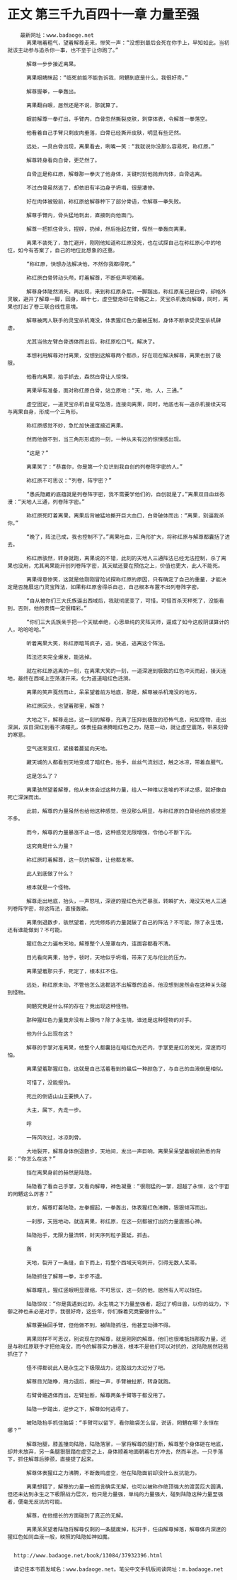 # 正文 第三千九百四十一章 力量至强
        最新网址：www.badaoge.net
          离果喘着粗气，望着解尊走来，惨笑一声：“没想到最后会死在你手上，早知如此，当初就该主动参与追杀你一事，也不至于让你跑了。”
      
          解尊一步步接近离果。
      
          离果眼睛眯起：“临死前能不能告诉我，罔魉到底是什么，我很好奇。”
      
          解尊握拳，一拳轰出。
      
          离果翻白眼，居然还是不说，那就算了。
      
          眼前解尊一拳打出，手臂内，白骨忽然撕裂皮肤，刺穿体表，令解尊一拳落空。
      
          他看着自己手臂只剩皮肉垂落，白骨已经撕开皮肤，明显有些茫然。
      
          远处，一具白骨出现，离果看去，咧嘴一笑：“我就说你没那么容易死，称红原。”
      
          解尊转身看向白骨，更茫然了。
      
          白骨正是称红原，解尊那一拳灭了他身体，关键时刻他抛弃肉体，白骨逃离。
      
          不过白骨虽然逃了，却依旧有半边身子坍塌，很是凄惨。
      
          好在肉体被毁前，称红原给解尊种下了部分骨语，令解尊一拳失败。
      
          解尊手臂内，骨头猛地刺出，直接刺向他面门。
      
          解尊一把抓住骨头，捏碎，扔掉，然后抬起左臂，悍然一拳轰向离果。
      
          离果不装死了，急忙避开，刚刚他知道称红原没死，也在试探自己在称红原心中的地位，如今有答案了，自己的地位比想象的还重。
      
          “称红原，快想办法解决他，不然你我都得死。”
      
          称红原白骨转动头颅，盯着解尊，不断低声呢喃着。
      
          解尊身体陡然消失，再出现，来到称红原身后，一脚踹出，称红原虽已是白骨，却格外灵敏，避开了解尊一脚，回身，瞬十七，虚空壁烙印在骨骼之上，灵宝杀机轰向解尊，同时，离果也打出了卷三联合线性意境。
      
          解尊被两人联手的灵宝杀机淹没，体表猩红色力量被压制，身体不断承受灵宝杀机肆虐。
      
          尤其当他左臂白骨透体而出后，称红原松口气，解决了。
      
          本想利用解尊对付离果，没想到这解尊两个都杀，好在现在解决解尊，离果也到了极限。
      
          他看向离果，抬手抓去，森然白骨让人惊悚。
      
          离果早有准备，面对称红原白骨，站立原地：“天，地，人，三通。”
      
          虚空固定，一道灵宝杀机自星穹坠落，连接向离果，同时，地底也有一道杀机接续天穹与离果自身，形成一个三角形。
      
          称红原感觉不妙，急忙加快速度接近离果。
      
          然而他做不到，当三角形形成的一刻，一种从未有过的惊悚感出现。
      
          “这是？”
      
          离果笑了：“恭喜你，你是第一个见识到我自创的列卷阵字密的人。”
      
          称红原不可思议：“列卷，阵字密？”
      
          “愚氏隐藏的底蕴就是列卷阵字密，我不需要学他们的，自创就是了。”离果双目血丝弥漫：“天地人三通，列卷阵字密。”
      
          称红原死盯着离果，离果后背被猛地撕开巨大血口，白骨破体而出：“离果，别逼我杀你。”
      
          “晚了，阵法已成，我也控制不了。”离果吐血，三角形扩大，将称红原与解尊都囊括了进去。
      
          称红原骇然，转身就跑，离果说的不错，此刻的天地人三通阵法已经无法控制，杀了离果也没用，尤其离果能开创列卷阵字密，其天赋还要在预估之上，价值也更大，此人不能死。
      
          离果得意惨笑，这就是他刚刚冒险试探称红原的原因，只有确定了自己的重量，才能决定是否施展这门灵宝阵法，如果称红原舍得杀自己，自己根本布置不出列卷阵字密。
      
          “自从被你们三大氏族逼出西域后，我就彻底变了，可惜，可惜百杀天秤死了，没能看到，否则，他的表情一定很精彩。”
      
          “你们三大氏族亲手把一个天赋卓绝，心思单纯的灵阵天师，逼成了如今这般阴谋算计的人，哈哈哈哈。”
      
          听着离果大笑，称红原暗骂疯子，逃，快逃，逃离这个阵法。
      
          阵法还未完全爆发，能逃掉。
      
          就在称红原逃离的一刻，在离果大笑的一刻，一道深邃到极致的红色冲天而起，接天连地，最终在西域上空荡漾开来，化为道道暗红色涟漪。
      
          离果的笑声戛然而止，呆呆望着前方地底，那是，解尊被杀机淹没的地方。
      
          称红原回头，也望着那里，解尊？
      
          大地之下，解尊走出，这一刻的解尊，充满了压抑到极致的恐怖气息，宛如怪物，走出深渊，双目深红到看不清瞳孔，体表扭曲沸腾暗红色之力，随意一动，就让虚空震荡，带来刻骨的寒意。
      
          空气逐渐变红，紧接着蔓延向天地。
      
          藏天城的人都看到天地变成了暗红色，抬手，丝丝气流划过，触之冰凉，带着血腥气。
      
          这是怎么了？
      
          离果骇然望着解尊，他从未体会过这种力量，给人一种难以言喻的不详之感，就好像自死亡深渊而出。
      
          此前，解尊的力量虽然也给他这种感觉，但没那么明显，与称红原的白骨给他的感觉差不多。
      
          而今，解尊的力量暴涨不止一倍，这种感觉无限增强，令他心不断下沉。
      
          这究竟是什么力量？
      
          称红原盯着解尊，这一刻的解尊，让他都发寒。
      
          此人到底做了什么？
      
          根本就是一个怪物。
      
          解尊走出地底，抬头，一声怒吼，深邃的猩红色光芒暴涨，转瞬扩大，淹没天地人三通列卷阵字密，将这阵法，直接轰散。
      
          离果倒退数步，骇然望着，光凭修炼的力量就破了自己的阵法？不可能，除了永生境，还有谁能做到？不可能。
      
          猩红色之力遍布天地，解尊整个人笼罩在内，连面容都看不清。
      
          目光看向离果，抬手，顿时，天地似乎坍塌，带来了无与伦比的压力。
      
          离果望着那只手，死定了，根本扛不住。
      
          远处，称红原未动，不管他怎么逃都逃不出解尊的追杀，他没想到居然会在这种关头碰到怪物。
      
          罔魉究竟是什么样的存在？竟出现这种怪物。
      
          那种猩红色力量莫非没有上限吗？除了永生境，谁还是这种怪物的对手。
      
          他为什么出现在这？
      
          解尊的手掌对准离果，他整个人都囊括在暗红色光芒内，手掌更是红的发光，深邃而可怕。
      
          离果望着那猩红色，这就是自己活着看到的最后一种颜色了，与自己的血液倒是相似。
      
          可惜了，没能报仇。
      
          死丘的倒语山山主要换人了。
      
          大主，属下，先走一步。
      
          呼
      
          一阵风吹过，冰凉刺骨。
      
          大地裂开，解尊身体倒退数步，天地间，发出一声巨响，离果呆呆望着眼前熟悉的背影：“你怎么在这？”
      
          挡在离果身前的赫然是陆隐。
      
          陆隐看了看自己手掌，又看向解尊，神色凝重：“很刚猛的一掌，超越了永恒，这个宇宙的罔魉这么厉害？”
      
          前方，解尊盯着陆隐，左拳握起，一拳轰出，体表猩红色沸腾，狠狠倾泻而出。
      
          一刹那，天摇地动，就连离果，称红原，在这一刻都被打出的力量震撼心神。
      
          陆隐抬手，无限力量流转，封天序列粒子蔓延，抓去。
      
          轰
      
          天地，裂开了一条缝，自下而上，将整个西域天穹刺开，引得无数人呆滞。
      
          陆隐抓住了解尊一拳，半步不退。
      
          解尊瞳孔，猩红竖眼明显骤缩，不可思议，这一刻的他，居然有人可以挡住。
      
          陆隐惊叹：“你是我遇到过的，永生境之下力量至强者，超过了明日兽，以你的战力，下御之神也未必是对手，我很好奇，这些年，你们躲着究竟要做什么。”
      
          解尊要抽回手臂，但他做不到，被陆隐抓住，他甚至动弹不得。
      
          离果同样不可思议，别说现在的解尊，就是刚刚的解尊，他们也很难抵挡那股力量，还是与称红原联手才把他淹没，而今的解尊实力暴涨，根本不是他们可以对抗的，这陆隐居然轻易抓住了？
      
          怪不得都说此人是永生之下极限战力，这股战力太过分了吧。
      
          解尊目光陡睁，用力退后，撕拉一声，手臂被扯断，转身就跑。
      
          右臂骨骼透体而出，左臂扯断，解尊两条手臂等于都没用了。
      
          陆隐一步踏出，逆步之下，解尊如何逃得了。
      
          被陆隐抬手抓住脑袋：“手臂可以留下，看你脑袋怎么留，说话，罔魉在哪？永恒在哪？”
      
          解尊抬腿，膝盖撞向陆隐，陆隐落掌，一掌将解尊的腿打断，解尊整个身体砸在地底，却并未放弃，另一条腿狠狠踏在虚空之上，身体顺着地面朝着右方冲去，然而半途，一只手落下，抓住解尊后脖颈，直接提了起来。
      
          解尊体表猩红之力沸腾，不断轰鸣虚空，但在陆隐面前却没什么反抗能力。
      
          离果想错了，解尊的力量一般而言确实无解，也可以被称作绝顶强大的渡苦厄大圆满，但还未达到永生之下极限战力层次，他只是力量强，单纯的力量强大，碰到陆隐这种力量至强者，便毫无反抗的可能。
      
          解尊，在他擅长的方面碰到了真正的无解。
      
          离果呆呆望着陆隐将解尊仅剩的一条腿废掉，松开手，任由解尊掉落，解尊体内深邃的猩红色如同血液一般，映照的陆隐如神如魔。
      
      
      http://www.badaoge.net/book/13084/37932396.html
      
      请记住本书首发域名：www.badaoge.net。笔尖中文手机版阅读网址：m.badaoge.net